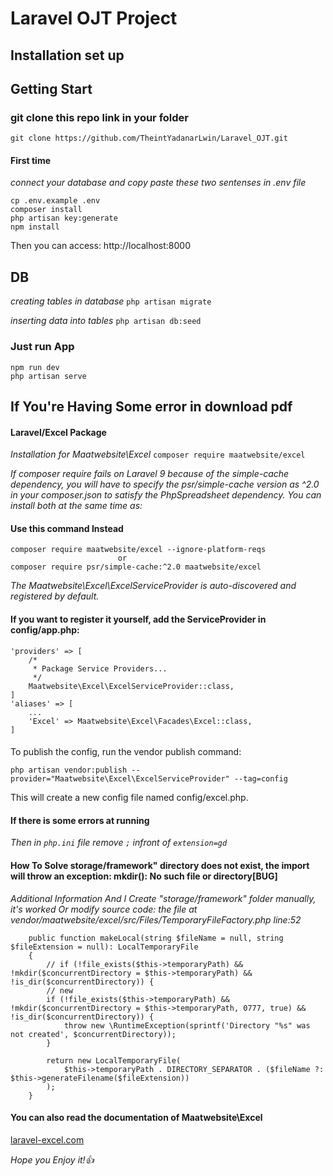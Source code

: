 # Laravel OJT Project

## Installation set up

## Getting Start

### git clone this repo link in your folder

`git clone https://github.com/TheintYadanarLwin/Laravel_OJT.git`

#### First time

_connect your database and copy paste these two sentenses in .env file_

```
cp .env.example .env
composer install
php artisan key:generate
npm install
```

Then you can access: http://localhost:8000

## DB

_creating tables in database_
`php artisan migrate`

_inserting data into tables_
`php artisan db:seed`

### Just run App

```
npm run dev
php artisan serve
```
## If You're Having Some error in download pdf
#### Laravel/Excel Package

_Installation for Maatwebsite\Excel_
`composer require maatwebsite/excel`

_If composer require fails on Laravel 9 because of the simple-cache dependency, you will have to specify the psr/simple-cache version as ^2.0 in your composer.json to satisfy the PhpSpreadsheet dependency. You can install both at the same time as:_

#### Use this command Instead
```
composer require maatwebsite/excel --ignore-platform-reqs
                        or
composer require psr/simple-cache:^2.0 maatwebsite/excel
```
_The Maatwebsite\Excel\ExcelServiceProvider is auto-discovered and registered by default._
#### If you want to register it yourself, add the ServiceProvider in config/app.php:
```
'providers' => [
    /*
     * Package Service Providers...
     */
    Maatwebsite\Excel\ExcelServiceProvider::class,
]
'aliases' => [
    ...
    'Excel' => Maatwebsite\Excel\Facades\Excel::class,
]
```
#### 
To publish the config, run the vendor publish command:
```
php artisan vendor:publish --provider="Maatwebsite\Excel\ExcelServiceProvider" --tag=config
```
This will create a new config file named config/excel.php.

#### If there is some errors at running 
_Then in `php.ini` file remove `;` infront of `extension=gd`_

#### How To Solve storage/framework" directory does not exist, the import will throw an exception: mkdir(): No such file or directory[BUG] 

_Additional Information
And I Create "storage/framework" folder manually, it's worked
    Or
modify source code:
the file at vendor/maatwebsite/excel/src/Files/TemporaryFileFactory.php line:52_
```
    public function makeLocal(string $fileName = null, string $fileExtension = null): LocalTemporaryFile
    {
        // if (!file_exists($this->temporaryPath) && !mkdir($concurrentDirectory = $this->temporaryPath) && !is_dir($concurrentDirectory)) {
        // new
        if (!file_exists($this->temporaryPath) && !mkdir($concurrentDirectory = $this->temporaryPath, 0777, true) && !is_dir($concurrentDirectory)) {
            throw new \RuntimeException(sprintf('Directory "%s" was not created', $concurrentDirectory));
        }

        return new LocalTemporaryFile(
            $this->temporaryPath . DIRECTORY_SEPARATOR . ($fileName ?: $this->generateFilename($fileExtension))
        );
    }
```

#### You can also read the documentation of Maatwebsite\Excel
[laravel-excel.com](https://docs.laravel-excel.com/3.1/getting-started/installation.html)

_Hope you Enjoy it!👍_

